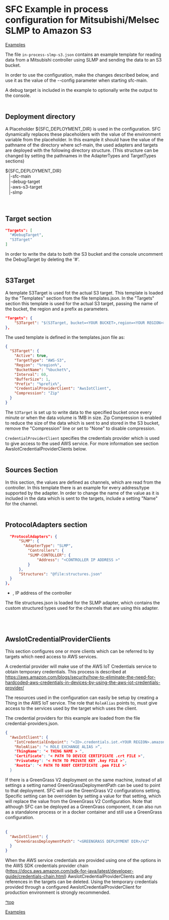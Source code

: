 # SFC Example in process configuration for Mitsubishi/Melsec SLMP to Amazon S3

[Examples](../../docs/examples/README.md)

The file `in-process-slmp-s3.json` contains an example template for
reading data from a Mitsubishi controller using SLMP and
sending the data to an S3 bucket.


In order to use the configuration, make the changes described below, and
use it as the value of the --config parameter when starting sfc-main.

A debug target is included in the example to optionally write the output
to the console.
&nbsp;  
&nbsp;  

## Deployment directory

A Placeholder ${SFC_DEPLOYMENT_DIR} is used in the configuration. SFC
dynamically replaces these placeholders with the value of the
environment variable from the placeholder. In this example it should
have the value of the pathname of the directory where scf-main, the used
adapters and targets are deployed with the following directory
structure. (This structure can be changed by setting the pathnames in
the AdapterTypes and TargetTypes sections)

${SFC_DEPLOYMENT_DIR}  
&nbsp;&nbsp;&nbsp;|-sfc-main  
&nbsp;&nbsp;&nbsp;|-debug-target    
&nbsp;&nbsp;&nbsp;|-aws-s3-target  
&nbsp;&nbsp;&nbsp;|-slmp  
&nbsp;  
&nbsp;


## Target section
```json
"Targets": [
  "#DebugTarget",
  "S3Target"
]
```

In order to write the data to both the S3 bucket and the console
uncomment the DebugTarget by deleting the '#'.  
&nbsp;
&nbsp;  



## S3Target 

A template S3Target is used fot the actual S3 target. This template is loaded by the "Templates"  section from
the file templates.json. In the "Targets" section this template is used for the actual S3 target, passing the name of the bucket, 
the region and a prefix as parameters.

```json
"Targets": {
    "S3Target": "$(S3Target, bucket=<YOUR BUCKET>,region=<YOUR REGION>>,prefix=slmp-data)",
},
```
The used template is defined in the templates.json file as:

```json
{
  "S3Target": {
    "Active": true,
    "TargetType": "AWS-S3",
    "Region": "%region%",
    "BucketName": "%bucket%",
    "Interval": 60,
    "BufferSize": 1,
    "Prefix": "%prefix%",
    "CredentialProviderClient": "AwsIotClient",
    "Compression": "Zip"
  }
}
```




The `S3Target` is set up to write data to the specified bucket once every
minute or when the data volume is 1MB in size. Zip Compression is
enabled to reduce the size of the data which is sent to and stored in
the S3 bucket, remove the "Compression" line or set to "None" to disable
compression.

`CredentialProviderClient` specifies the credentials provider which is
used to give access to the used AWS service. For more information see
section AwsIotCredentialProviderClients below.
&nbsp;  
&nbsp;  


## Sources Section

In this section, the values are defined as channels, which are read from
the controller. In this template there is an example for every
address/type supported by the adapter. In order to change the name of
the value as it is included in the data which is sent to the targets,
include a setting "Name" for the channel.
&nbsp;  
&nbsp;  

## ProtocolAdapters section

```json
  "ProtocolAdapters": {
      "SLMP": {
        "AdapterType": "SLMP",
          "Controllers": {
          "SLMP-CONTOLLER": {
              "Address": "<CONTROLLER IP ADDRESS >"
          }
      },
      "Structures": "@file:structures.json"
  }   
},

```

-   <CONTROLLER IP ADDRESS >, IP address of the controller

The file structures.json is loaded for the SLMP adapter, which contains the custom structured types used for the channels that are using this adapter.


&nbsp;  
&nbsp;  


## AwsIotCredentialProviderClients

This section configures one or more clients which can be referred to by
targets which need access to AWS services.

A credential provider will make use of the AWS IoT Credentials service
to obtain temporary credentials. This process is described at
<https://aws.amazon.com/blogs/security/how-to-eliminate-the-need-for-hardcoded-aws-credentials-in-devices-by-using-the-aws-iot-credentials-provider/>

The resources used in the configuration can easily be setup by creating
a Thing in the AWS IoT service. The role that `RoleAlias` points to, must
give access to the services used by the target which uses the client.

The credential providers for this example are loaded from the file credential-providers.json.

```json
{
  "AwsIotClient": {
    "IotCredentialEndpoint": "<ID>.credentials.iot.<YOUR REGION>.amazonaws.com",
    "RoleAlias": "< ROLE EXCHANGE ALIAS >”,
    "ThingName": "< THING NAME > ",
    "Certificate": "< PATH TO DEVICE CERTIFICATE .crt FILE >",
    "PrivateKey": "< PATH TO PRIVATE KEY .key FILE >",
    "RootCa": "< PATH TO ROOT CERTIFICATE .pem FILE >"
  }

```


If there is a GreenGrass V2 deployment on the same machine, instead of
all settings a setting named GreenGrassDeploymentPath can be used to
point to that deployment. SFC will use the GreenGrass V2 configurations
setting. Specific setting can be overridden by setting a value for that
setting, which will replace the value from the GreenGrass V2
Configuration. Note that although SFC can be deployed as a GreenGrass
component, it can also run as a standalone process or in a docker
container and still use a GreenGrass configuration.
&nbsp;  
&nbsp;  


```json
{
  "AwsIotClient": {
    "GreenGrassDeploymentPath": "<GREENGRASS DEPLOYMENT DIR>/v2"
  }
}
```

When the AWS service credentials are provided using one of the options in the AWS SDK credentials provider chain
(<https://docs.aws.amazon.com/sdk-for-java/latest/developer-guide/credentials-chain.html>) AwsIotCredentialProviderClients and any references in the targets can be
deleted. Using the temporary credentials provided through a configured
AwsIotCredentialProviderClient for production environment is strongly
recommended.

[^top](#sfc-example-in-process-configuration-for-mitsubishimelsec-slmp-to-amazon-s3)

[Examples](../../docs/examples/README.md)
